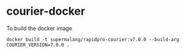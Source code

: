 # courier-docker

To build the docker image 

```
docker build -t supermalang/rapidpro-courier:v7.0.0 --build-arg COURIER_VERSION=7.0.0 .
``` 